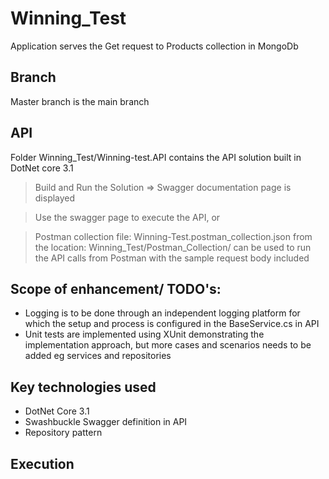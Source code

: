 # Winning_Test
Application serves the Get request to Products collection in MongoDb

## Branch
Master branch is the main branch

## API
Folder Winning_Test/Winning-test.API contains the API solution built in DotNet core 3.1

> Build and Run the Solution => Swagger documentation page is displayed

> Use the swagger page to execute the API, or
 
> Postman collection file: Winning-Test.postman_collection.json from the location: Winning_Test/Postman_Collection/ can be used to run the API calls from Postman with the sample request body included

## Scope of enhancement/ TODO's:
- Logging is to be done through an independent logging platform for which the setup and process is configured in the BaseService.cs in API
- Unit tests are implemented using XUnit demonstrating the implementation approach, but more cases and scenarios needs to be added eg services and repositories

## Key technologies used
- DotNet Core 3.1
- Swashbuckle Swagger definition in API
- Repository pattern

## Execution

